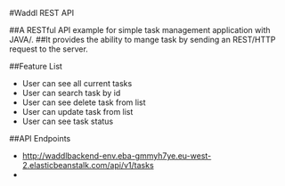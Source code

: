 #Waddl REST API 

##A RESTful API example for simple task management application with JAVA/. 
##It provides the ability to mange task by sending an REST/HTTP request to the server.

##Feature List
* User can see all current tasks
* User can search task by id
* User can see delete task from list
* User can update task from list
* User can see task status


##API Endpoints
* http://waddlbackend-env.eba-gmmyh7ye.eu-west-2.elasticbeanstalk.com/api/v1/tasks
* 
